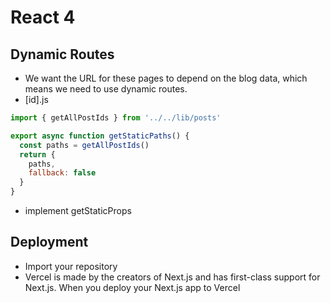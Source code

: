 # React 4
## Dynamic Routes
- We want the URL for these pages to depend on the blog data, which means we need to use dynamic routes.
- [id].js
```js
import { getAllPostIds } from '../../lib/posts'

export async function getStaticPaths() {
  const paths = getAllPostIds()
  return {
    paths,
    fallback: false
  }
}
```
- implement getStaticProps

## Deployment
- Import your repository
- Vercel is made by the creators of Next.js and has first-class support for Next.js. When you deploy your Next.js app to Vercel